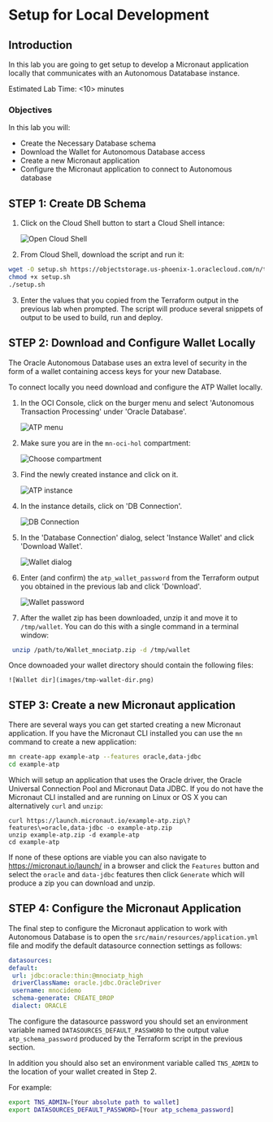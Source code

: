 # Setup for Local Development

## Introduction

In this lab you are going to get setup to develop a Micronaut application locally that communicates with an Autonomous Datatabase instance.

Estimated Lab Time: &lt;10&gt; minutes

### Objectives

In this lab you will:

* Create the Necessary Database schema
* Download the Wallet for Autonomous Database access
* Create a new Micronaut application
* Configure the Micronaut application to connect to Autonomous database

## **STEP 1**: Create DB Schema

1. Click on the Cloud Shell button to start a Cloud Shell intance:

   ![Open Cloud Shell](images/cloudshell.png)

2. From Cloud Shell, download the script and run it:

```bash
wget -O setup.sh https://objectstorage.us-phoenix-1.oraclecloud.com/n/toddrsharp/b/micronaut-lab-assets/o/setup.sh
chmod +x setup.sh
./setup.sh

```

3. Enter the values that you copied from the Terraform output in the previous lab when prompted. The script will produce several snippets of output to be used to build, run and deploy.

## **STEP 2**: Download and Configure Wallet Locally

The Oracle Autonomous Database uses an extra level of security in the form of a wallet containing access keys for your new Database.

To connect locally you need download and configure the ATP Wallet locally.

1. In the OCI Console, click on the burger menu and select 'Autonomous Transaction Processing' under 'Oracle Database'.

    ![ATP menu](images/atp-menu.png)

2. Make sure you are in the `mn-oci-hol` compartment:

    ![Choose compartment](images/choose-compartment.png)

3. Find the newly created instance and click on it. 

    ![ATP instance](images/atp-instance-list.png)

4. In the instance details, click on 'DB Connection'.

    ![DB Connection](images/db-connection-btn.png)

5. In the 'Database Connection' dialog, select 'Instance Wallet' and click 'Download Wallet'.

    ![Wallet dialog](images/wallet-dialog.png)

6. Enter (and confirm) the `atp_wallet_password` from the Terraform output you obtained in the previous lab and click 'Download'.

    ![Wallet password](images/wallet-password.png)

7. After the wallet zip has been downloaded, unzip it and move it to `/tmp/wallet`. You can do this with a single command in a terminal window:

```bash
 unzip /path/to/Wallet_mnociatp.zip -d /tmp/wallet
 ```

 Once downoaded your wallet directory should contain the following files:

    ![Wallet dir](images/tmp-wallet-dir.png)


## **STEP 3**: Create a new Micronaut application 

There are several ways you can get started creating a new Micronaut application. If you have the Micronaut CLI installed you can use the `mn` command to create a new application:

```bash
mn create-app example-atp --features oracle,data-jdbc
cd example-atp
```

Which will setup an application that uses the Oracle driver, the Oracle Universal Connection Pool and Micronaut Data JDBC. If you do not have the Micronaut CLI installed 
and are running on Linux or OS X you can alternatively `curl` and `unzip`:

```basb
curl https://launch.micronaut.io/example-atp.zip\?features\=oracle,data-jdbc -o example-atp.zip
unzip example-atp.zip -d example-atp
cd example-atp
```

If none of these options are viable you can also navigate to https://micronaut.io/launch/ in a browser and click the `Features` button and select the `oracle` and `data-jdbc` features then click `Generate` which will produce a zip you can download and unzip.

## **STEP 4**: Configure the Micronaut Application

The final step to configure the Micronaut application to work with Autonomous Database is to open the `src/main/resources/application.yml` file and modify the default datasource connection settings as follows:

   ```yaml
datasources:
  default:
    url: jdbc:oracle:thin:@mnociatp_high
    driverClassName: oracle.jdbc.OracleDriver
    username: mnocidemo
    schema-generate: CREATE_DROP
    dialect: ORACLE
   ```

The configure the datasource password you should set an environment variable named `DATASOURCES_DEFAULT_PASSWORD` to the output value `atp_schema_password` produced by the Terraform script in the previous section. 

In addition you should also set an environment variable called `TNS_ADMIN` to the location of your wallet created in Step 2.

For example:

   ```bash
   export TNS_ADMIN=[Your absolute path to wallet]
   export DATASOURCES_DEFAULT_PASSWORD=[Your atp_schema_password]
   ```
